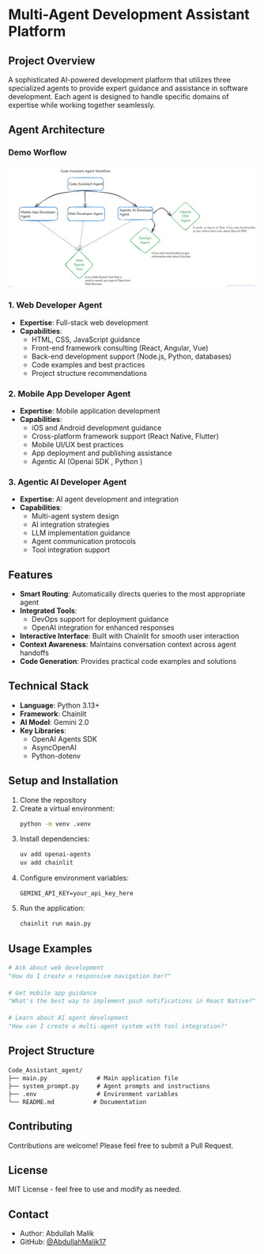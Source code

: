 # Multi-Agent Development Assistant Platform

## Project Overview
A sophisticated AI-powered development platform that utilizes three specialized agents to provide expert guidance and assistance in software development. Each agent is designed to handle specific domains of expertise while working together seamlessly.


## Agent Architecture
### Demo Worflow
![Demo Picture](Demo_Picture.png)
### 1. Web Developer Agent
- **Expertise**: Full-stack web development
- **Capabilities**:
  - HTML, CSS, JavaScript guidance
  - Front-end framework consulting (React, Angular, Vue)
  - Back-end development support (Node.js, Python, databases)
  - Code examples and best practices
  - Project structure recommendations

### 2. Mobile App Developer Agent
- **Expertise**: Mobile application development
- **Capabilities**:
  - iOS and Android development guidance
  - Cross-platform framework support (React Native, Flutter)
  - Mobile UI/UX best practices
  - App deployment and publishing assistance
  - Agentic AI (Openai SDK , Python )

### 3. Agentic AI Developer Agent
- **Expertise**: AI agent development and integration
- **Capabilities**:
  - Multi-agent system design
  - AI integration strategies
  - LLM implementation guidance
  - Agent communication protocols
  - Tool integration support

## Features
- **Smart Routing**: Automatically directs queries to the most appropriate agent
- **Integrated Tools**:
  - DevOps support for deployment guidance
  - OpenAI integration for enhanced responses
- **Interactive Interface**: Built with Chainlit for smooth user interaction
- **Context Awareness**: Maintains conversation context across agent handoffs
- **Code Generation**: Provides practical code examples and solutions

## Technical Stack
- **Language**: Python 3.13+
- **Framework**: Chainlit
- **AI Model**: Gemini 2.0
- **Key Libraries**:
  - OpenAI Agents SDK
  - AsyncOpenAI
  - Python-dotenv

## Setup and Installation
1. Clone the repository
2. Create a virtual environment:
   ```bash
   python -m venv .venv
   ```
3. Install dependencies:
   ```bash
   uv add openai-agents
   uv add chainlit
   ```
4. Configure environment variables:
   ```env
   GEMINI_API_KEY=your_api_key_here
   ```
5. Run the application:
   ```bash
   chainlit run main.py
   ```

## Usage Examples
```python
# Ask about web development
"How do I create a responsive navigation bar?"

# Get mobile app guidance
"What's the best way to implement push notifications in React Native?"

# Learn about AI agent development
"How can I create a multi-agent system with tool integration?"
```

## Project Structure
```
Code_Assistant_agent/
├── main.py              # Main application file
├── system_prompt.py     # Agent prompts and instructions
├── .env                 # Environment variables
└── README.md           # Documentation
```

## Contributing
Contributions are welcome! Please feel free to submit a Pull Request.

## License
MIT License - feel free to use and modify as needed.

## Contact
- Author: Abdullah Malik
- GitHub: [@AbdullahMalik17](https://github.com/AbdullahMalik17)
